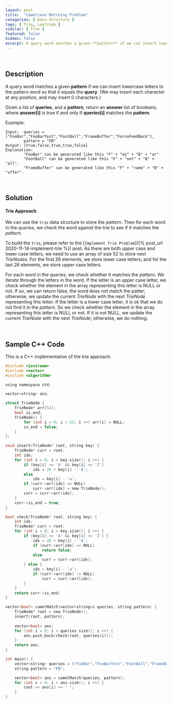 ```yaml
---
layout: post
title:  "Camelcase Matching Problem"
categories: [ Data Structure ]
tags: [ Trie, Leetcode ]
similar: [ Trie ]
featured: false
hidden: false
excerpt: A query word matches a given **pattern** if we can insert lowercase letters to the pattern word so that it equals the **query**. 
---
```


<br />

## Description


A query word matches a given **pattern** if we can insert lowercase letters to the pattern word so that it equals the **query**. (We may insert each character at any position, and may insert 0 characters.)

Given a list of **queries**, and a **pattern**, return an **answer** list of booleans, where **answer[i]** is true if and only if **queries[i]** matches the **pattern**.





Example: 
```
Input:  queries = ["FooBar","FooBarTest","FootBall","FrameBuffer","ForceFeedBack"], 
        pattern = "FB"
Output: [true,false,true,true,false]
Explanation: 
        "FooBar" can be generated like this "F" + "oo" + "B" + "ar".
        "FootBall" can be generated like this "F" + "oot" + "B" + "all".
        "FrameBuffer" can be generated like this "F" + "rame" + "B" + "uffer".
```

<br />

## Solution


#### Trie Approach

We can use the `trie` data structure to store the *pattern*. Then for each word in the *queries*, we check the word against the trie to see if it matches the *pattern*.

To build the `trie`, please refer to the [`Implement Trie Problem`]({% post_url 2020-11-14-implement-trie %}) post. As there are both upper case and lower case letters, we need to use an array of size 52 to store next *TrieNodes*. For the first 26 elements, we store lower case letters; and for the last 26 elements, we store upper case letters.

For each word in the *queries*, we check whether it matches the *pattern*. We iterate through the letters in the word. If the letter is an upper case letter, we check whether the element in the array representing this letter is NULL or not. If so, we can return false, the word does not match the patter; otherwise, we update the current *TrieNode* with the next *TrieNode* representing this letter. If the letter is a lower case letter, it is ok that we do not find it in the *pattern*. So we check whether the element in the array representing this letter is NULL or not. If it is not NULL, we update the current *TrieNode* with the next *TrieNode*; otherwise, we do nothing.



<br />

## Sample C++ Code

This is a C++ implementation of the trie approach.

```c
#include <iostream>
#include <vector>
#include <algorithm>

using namespace std;

vector<string> ans;

struct TrieNode {
    TrieNode* arr[52];
    bool is_end;
    TrieNode() {
        for (int i = 0; i < 52; i ++) arr[i] = NULL;
        is_end = false;
    }
};

void insert(TrieNode* root, string key) {
    TrieNode* curr = root;
    int idx;
    for (int i = 0; i < key.size(); i ++) {
        if (key[i] >= 'A' && key[i] <= 'Z')
            idx = 26 + key[i] - 'A';
        else
            idx = key[i] - 'a';
        if (curr->arr[idx] == NULL)
            curr->arr[idx] = new TrieNode();
        curr = curr->arr[idx];
    }
    curr->is_end = true;
}

bool check(TrieNode* root, string key) {
    int idx;
    TrieNode* curr = root;
    for (int i = 0; i < key.size(); i ++) {
        if (key[i] >= 'A' && key[i] <= 'Z') {
            idx = 26 + key[i] - 'A';
            if (curr->arr[idx] == NULL)
                return false;
            else
                curr = curr->arr[idx];
        } else {
            idx = key[i] - 'a';
            if (curr->arr[idx] != NULL)
                curr = curr->arr[idx];
        }
    }
    return curr->is_end;
}

vector<bool> camelMatch(vector<string>& queries, string pattern) {
    TrieNode* root = new TrieNode();
    insert(root, pattern);
    
    vector<bool> ans;
    for (int i = 0; i < queries.size(); i ++) {
        ans.push_back(check(root, queries[i]));
    }
    return ans;
}

int main() {
    vector<string> queries = {"FooBar","FooBarTest","FootBall","FrameBuffer","ForceFeedBack"};
    string pattern = "FB";

    vector<bool> ans = camelMatch(queries, pattern);
    for (int i = 0; i < ans.size(); i ++) {
        cout << ans[i] << " ";
    }
}
```
